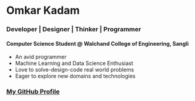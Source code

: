 # Omkar Kadam
### Developer | Designer | Thinker | Programmer
#### Computer Science Student @ Walchand College of Engineering, Sangli
* An avid programmer
* Machine Learning and Data Science Enthusiast
* Love to solve-design-code real world problems
* Eager to explore new domains and technologies

### [My GitHub Profile](https://github.com/omkar8kadam)
